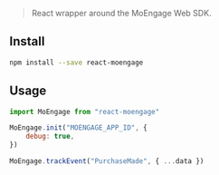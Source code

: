> React wrapper around the MoEngage Web SDK.

## Install

```bash
npm install --save react-moengage
```

## Usage

```javascript
import MoEngage from "react-moengage"

MoEngage.init("MOENGAGE_APP_ID", {
    debug: true,
})

MoEngage.trackEvent("PurchaseMade", { ...data })
```
